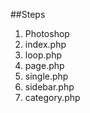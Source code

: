 ##Steps

1. Photoshop
2. index.php
3. loop.php
4. page.php
5. single.php
6. sidebar.php
7. category.php